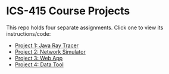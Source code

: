 # ICS-415 Course Projects

This repo holds four separate assignments. Click one to view its instructions/code:

- [Project 1: Java Ray Tracer](https://github.com/ywmsw/ICS-415/tree/main/Project%201/javaraytracer/src)
- [Project 2: Network Simulator](https://github.com/ywmsw/ICS-415/tree/main/Project%202)
- [Project 3: Web App](https://github.com/ywmsw/ICS-415/tree/main/Project%203/minecraft-like-game-engine)
- [Project 4: Data Tool](./Project%204/README.md)

